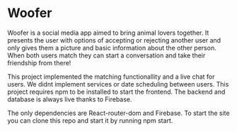 # Woofer
Woofer is a social media app aimed to bring animal lovers together. It presents the user with options of accepting or rejecting another user and only gives them a picture and basic information about the other person. When both users match they can start a conversation and take their friendship from there! 

This project implemented the matching functionallity and a live chat for users. We didnt implement services or date scheduling between users. This project requires npm to be installed to start the frontend. The backend and database is always live thanks to Firebase. 

The only dependencies are React-router-dom and Firebase. To start the site you can clone this repo and start it by running npm start.
